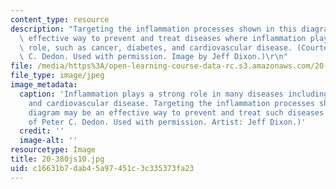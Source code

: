 ```yaml
---
content_type: resource
description: "Targeting the inflammation processes shown in this diagram may be an\
  \ effective way to prevent and treat diseases where inflammation plays a strong\
  \ role, such as cancer, diabetes, and cardiovascular disease. (Courtesy of Peter\
  \ C. Dedon. Used with permission. Image by Jeff Dixon.)\r\n"
file: /media/https%3A/open-learning-course-data-rc.s3.amazonaws.com/20-380j-biological-engineering-design-spring-2010/c16631b7dab45a97451c3c335373fa23_20-380js10.jpg
file_type: image/jpeg
image_metadata:
  caption: 'Inflammation plays a strong role in many diseases including cancer, diabetes
    and cardiovascular disease. Targeting the inflammation processes shown in this
    diagram may be an effective way to prevent and treat such diseases. (Image courtesy
    of Peter C. Dedon. Used with permission. Artist: Jeff Dixon.)'
  credit: ''
  image-alt: ''
resourcetype: Image
title: 20-380js10.jpg
uid: c16631b7-dab4-5a97-451c-3c335373fa23
---
```

